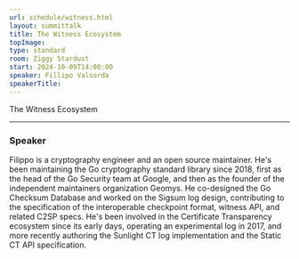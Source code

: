 ```yaml
---
url: schedule/witness.html
layout: summittalk
title: The Witness Ecosystem
topImage:
type: standard
room: Ziggy Stardust
start: 2024-10-09T14:00:00
speaker: Fillipo Valsorda
speakerTitle:
---
```


<div class="font-google font-medium">

The Witness Ecosystem

---

### Speaker

Filippo is a cryptography engineer and an open source maintainer. He's been maintaining the Go cryptography standard library since 2018, first as the head of the Go Security team at Google, and then as the founder of the independent maintainers organization Geomys. He co-designed the Go Checksum Database and worked on the Sigsum log design, contributing to the specification of the interoperable checkpoint format, witness API, and related C2SP specs. He's been involved in the Certificate Transparency ecosystem since its early days, operating an experimental log in 2017, and more recently authoring the Sunlight CT log implementation and the Static CT API specification. 

</div>